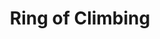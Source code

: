 ---
title: "Ring of Climbing"

item:
  aura: "Faint transmutatation"
  casterLevel: "5th"
  prerequisites:
    feats:   ["{% feat_link forge-ring %}"]
    spells:  []
    special: ["creator must have 5 ranks in the _climb_ skill"]
  marketPrice: 2500
  description: |
    This ring is actually a magic leather cord that ties around a finger. It continually grants the wearer a +5 competence bonus on _climb_ checks.
---